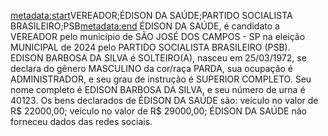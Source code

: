 <metadata:start>VEREADOR;ÉDISON DA SAÚDE;PARTIDO SOCIALISTA BRASILEIRO;PSB<metadata:end>
ÉDISON DA SAÚDE, é candidato a VEREADOR pelo município de SÃO JOSÉ DOS CAMPOS - SP na eleição MUNICIPAL de 2024 pelo PARTIDO SOCIALISTA BRASILEIRO (PSB). EDISON BARBOSA DA SILVA é SOLTEIRO(A), nasceu em 25/03/1972, se declara do gênero MASCULINO da cor/raça PARDA, sua ocupação é ADMINISTRADOR, e seu grau de instrução é SUPERIOR COMPLETO. Seu nome completo é EDISON BARBOSA DA SILVA, e seu número de urna é 40123.
Os bens declarados de ÉDISON DA SAÚDE são: veículo no valor de R$ 22000,00; veículo no valor de R$ 29000,00; 
ÉDISON DA SAÚDE não forneceu dados das redes sociais.